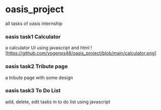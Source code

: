 # oasis_project
all tasks of oasis internship
### oasis task1 Calculator
a calculator UI using javascript and html
![https://github.com/yogenps48/oasis_project/blob/main/calculator.png] 
### oasis task2 Tribute page
a tribute page with some design
### oasis task3 To Do List
add, delete, edit tasks in to do list using javascript
